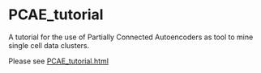 # PCAE_tutorial
A tutorial for the use of Partially Connected Autoencoders as tool to mine single cell data clusters.

Please see [PCAE_tutorial.html](https://github.com/kendomaniac/PCAE_tutorial/blob/master/PCAE_tutorial.html)
